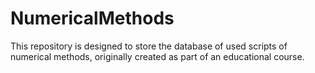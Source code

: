# NumericalMethods

This repository is designed to store the database of used scripts of numerical methods, originally created as part of an educational course.
